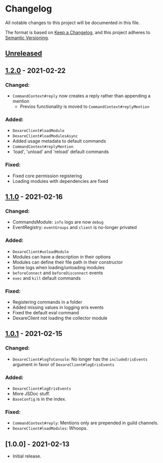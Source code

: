 # Changelog
All notable changes to this project will be documented in this file.

The format is based on [Keep a Changelog](https://keepachangelog.com/en/1.0.0/),
and this project adheres to [Semantic Versioning](https://semver.org/spec/v2.0.0.html).

## [Unreleased]
## [1.2.0] - 2021-02-22
### Changed:
- `CommandContext#reply` now creates a reply rather than appending a mention
  - Previos functionality is moved to `CommandContext#replyMention`
### Added:
- `DexareClient#loadModule`
- `DexareClient#loadModulesAsync`
- Added usage metadata to default commands
- `CommandContext#replyMention`
- 'load', 'unload' and 'reload' default commands
### Fixed:
- Fixed core permission registering
- Loading modules with dependencies are fixed
## [1.1.0] - 2021-02-16
### Changed:
- CommandsModule: `info` logs are now `debug`
- EventRegistry: `eventGroups` and `client` is no-longer privated
### Added:
- `DexareClient#unloadModule`
- Modules can have a description in their options
- Modules can define their file path in their constructor
- Some logs when loading/unloading modules
- `beforeConnect` and `beforeDisconnect` events
- `exec` and `kill` default commands
### Fixed:
- Registering commands in a folder
- Added missing values in logging eris events
- Fixed the default eval command
- DexareClient not loading the collector module
## [1.0.1] - 2021-02-15
### Changed:
- `DexareClient#logToConsole`: No longer has the `includeErisEvents` argument in favor of `DexareClient#logErisEvents`
### Added:
- `DexareClient#logErisEvents`
- More JSDoc stuff.
- `BaseConfig` is in the index.
### Fixed:
- `CommandContext#reply`: Mentions only are prepended in guild channels.
- `DexareClient#loadModules`: Whoops.
## [1.0.0] - 2021-02-13
- Initial release.

[Unreleased]: https://github.com/Snazzah/Dexare/compare/v1.2.0...HEAD
[0.1.0]: https://github.com/Snazzah/slash-create/releases/tag/v1.0.0
[1.0.1]: https://github.com/Snazzah/Dexare/compare/v0.1.0...v1.0.1
[1.1.0]: https://github.com/Snazzah/Dexare/compare/v1.0.1...v1.1.0
[1.2.0]: https://github.com/Snazzah/Dexare/compare/v1.1.0...v1.2.0
